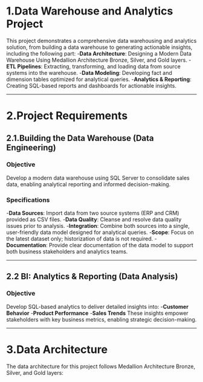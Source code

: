 # 1.Data Warehouse and Analytics Project
This project demonstrates a comprehensive data warehousing and analytics solution, from building a data warehouse to generating actionable insights, including the following part:
-**Data Architecture**: Designing a Modern Data Warehouse Using Medallion Architecture Bronze, Silver, and Gold layers.
-**ETL Pipelines**: Extracting, transforming, and loading data from source systems into the warehouse.
-**Data Modeling**: Developing fact and dimension tables optimized for analytical queries.
-**Analytics & Reporting**: Creating SQL-based reports and dashboards for actionable insights.

---
# 2.Project Requirements
## 2.1.Building the Data Warehouse (Data Engineering)
### Objective
Develop a modern data warehouse using SQL Server to consolidate sales data, enabling analytical reporting and informed decision-making.

### Specifications
-**Data Sources**: Import data from two source systems (ERP and CRM) provided as CSV files.
-**Data Quality**: Cleanse and resolve data quality issues prior to analysis.
-**Integration**: Combine both sources into a single, user-friendly data model designed for analytical queries.
-**Scope**: Focus on the latest dataset only; historization of data is not required.
-**Documentation**: Provide clear documentation of the data model to support both business stakeholders and analytics teams.

---

## 2.2 BI: Analytics & Reporting (Data Analysis)
### Objective
Develop SQL-based analytics to deliver detailed insights into:
-**Customer Behavior**
-**Product Performance**
-**Sales Trends**
These insights empower stakeholders with key business metrics, enabling strategic decision-making.

----
# 3.Data Architecture
The data architecture for this project follows Medallion Architecture Bronze, Silver, and Gold layers:

